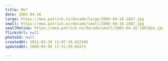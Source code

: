 ```yaml
---
title: Me?
date: 2005-04-16
large: https://mea.patrick.nz/decade/large/2005-04-16-1867.jpg
small: https://mea.patrick.nz/decade/small/2005-04-16-1867.jpg
smallRetina: https://mea.patrick.nz/decade/small/2005-04-16-1867@2x.jpg
flickrUrl: null
photoId: null
createdAt: 2011-01-30 11:07:18.422345
updatedAt: 2009-05-09 17:31:59.65473

---
```


